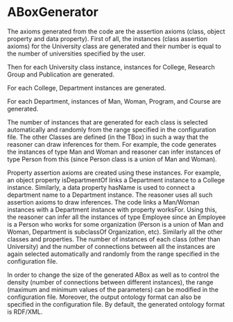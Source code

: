 # ABoxGenerator
The axioms generated from the code are the assertion axioms (class, object property and data property). First of all, the instances (class assertion axioms) for the University class are generated and their number is equal to the number of universities specified by the user. 

Then for each University class instance, instances for College, Research Group and Publication are generated. 

For each College, Department instances are generated. 

For each Department, instances of Man, Woman, Program, and Course are generated. 

The number of instances that are generated for each class is selected automatically and randomly from the range specified in the configuration file. The other Classes are defined (in the TBox) in such a way that the reasoner can draw inferences for them. For example, the code generates the instances of type Man and Woman and reasoner can infer instances of type Person from this (since Person class is a union of Man and Woman).

Property assertion axioms are created using these instances. For example, an object property isDepartmentOf links a Department instance to a College instance. Similarly, a data property hasName is used to connect a department name to a Department instance. The reasoner uses all such assertion axioms to draw inferences. The code links a Man/Woman instances with a Department instance with property worksFor. Using this, the reasoner can infer all the instances of type Employee since an Employee is a Person who works for some organization (Person is a union of Man and Woman, Department is subclassOf Organization, etc). Similarly all the other classes and properties. The number of instances of each class (other than University) and the number of connections between all the instances are again selected automatically and randomly from the range specified in the configuration file. 

In order to change the size of the generated ABox as well as to control the density (number of connections between different instances), the range (maximum and minimum values of the parameters) can be modified in the configuration file. Moreover, the output ontology format can also be specified in the configuration file. By default, the generated ontology format is RDF/XML.



           
